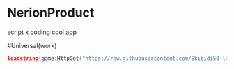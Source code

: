 # NerionProduct
script x coding cool app


#Universal(work)
```lua
loadstring(game:HttpGet("https://raw.githubusercontent.com/Skibidi50-lol/NerionProduct/refs/heads/main/universal.lua"))()
```
